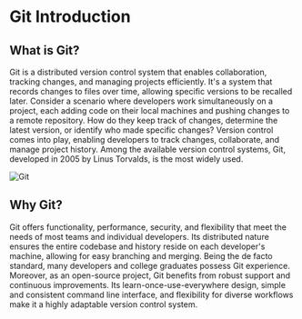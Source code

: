 # Git Introduction

## What is Git?

Git is a distributed version control system that enables collaboration, tracking changes, and managing projects efficiently. It's a system that records changes to files over time, allowing specific versions to be recalled later. Consider a scenario where developers work simultaneously on a project, each adding code on their local machines and pushing changes to a remote repository. How do they keep track of changes, determine the latest version, or identify who made specific changes? Version control comes into play, enabling developers to track changes, collaborate, and manage project history. Among the available version control systems, Git, developed in 2005 by Linus Torvalds, is the most widely used.

<img src="https://lh3.googleusercontent.com/h3xWAKkvrYZGTtF4lS1DKuz2zTZQdbkJBajILE4YOGCP8u9j9wyvKbfGaItd7h5y046Cg7MjClraubI13axIS1GNiQracqAPEJPQNbmApjfweKFYJXJ_ESCrTpOYC4paK6VL5NNfx4v-2v93QcNmy08o8qufJ1s9pTlF65_jHz_PxRnOvXIBWm790Bpx" alt="Git" />

## Why Git?

Git offers functionality, performance, security, and flexibility that meet the needs of most teams and individual developers. Its distributed nature ensures the entire codebase and history reside on each developer's machine, allowing for easy branching and merging. Being the de facto standard, many developers and college graduates possess Git experience. Moreover, as an open-source project, Git benefits from robust support and continuous improvements. Its learn-once-use-everywhere design, simple and consistent command line interface, and flexibility for diverse workflows make it a highly adaptable version control system.